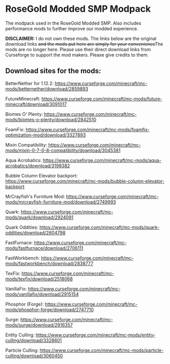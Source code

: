 # RoseGold Modded SMP Modpack
The modpack used in the RoseGold Modded SMP. Also includes performance mods to further improve our modded experience.

**DISCLAIMER:**
I do not own these mods. The links below are the original download links ~~and the mods put here are simply for your convenience~~The mods are no longer here. Please use their direct download links from Curseforge to support the mod makers. Please give credits to them.

**Download sites for the mods:**
-
BetterNether for 1.12.2: https://www.curseforge.com/minecraft/mc-mods/betternether/download/2859893

FutureMinecraft: https://www.curseforge.com/minecraft/mc-mods/future-minecraft/download/3091017

Biomes O' Plenty: https://www.curseforge.com/minecraft/mc-mods/biomes-o-plenty/download/2842510

FoamFix: https://www.curseforge.com/minecraft/mc-mods/foamfix-optimization-mod/download/3327893

Mixin Compatibility: https://www.curseforge.com/minecraft/mc-mods/mixin-0-7-0-8-compatibility/download/3045381

Aqua Acrobatics: https://www.curseforge.com/minecraft/mc-mods/aqua-acrobatics/download/3198382

Bubble Column Elevator backport: https://www.curseforge.com/minecraft/mc-mods/bubble-column-elevator-backport

MrCrayfish's Furniture Mod: https://www.curseforge.com/minecraft/mc-mods/mrcrayfish-furniture-mod/download/2749993

Quark: https://www.curseforge.com/minecraft/mc-mods/quark/download/2924091

Quark Oddities: https://www.curseforge.com/minecraft/mc-mods/quark-oddities/download/2604798

FastFurnace: https://www.curseforge.com/minecraft/mc-mods/fastfurnace/download/2706111

FastWorkbench: https://www.curseforge.com/minecraft/mc-mods/fastworkbench/download/2838777

TexFix: https://www.curseforge.com/minecraft/mc-mods/texfix/download/2518068

VanillaFix: https://www.curseforge.com/minecraft/mc-mods/vanillafix/download/2915154

Phosphor (Forge): https://www.curseforge.com/minecraft/mc-mods/phosphor-forge/download/2747710

Surge: https://www.curseforge.com/minecraft/mc-mods/surge/download/2916357

Entity Culling: https://www.curseforge.com/minecraft/mc-mods/entity-culling/download/3328601

Particle Culling: https://www.curseforge.com/minecraft/mc-mods/particle-culling/download/3060450
